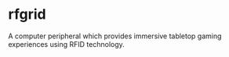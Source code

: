 # rfgrid
A computer peripheral which provides immersive tabletop gaming experiences using RFID technology.
